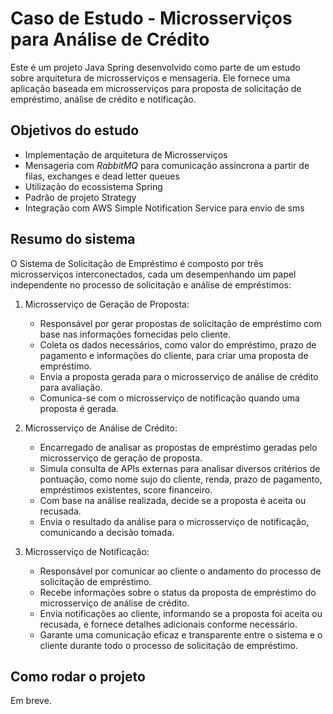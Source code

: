 # Caso de Estudo - Microsserviços para Análise de Crédito 

Este é um projeto Java Spring desenvolvido como parte de um estudo sobre arquitetura de microsserviços e mensageria. Ele fornece uma aplicação baseada em microsserviços para proposta de solicitação de empréstimo, análise de crédito 
e notificação.

## Objetivos do estudo

- Implementação de arquitetura de Microsserviços</br>
- Mensageria com *RabbitMQ* para comunicação assíncrona a partir de filas, exchanges e dead letter queues</br>
- Utilização do ecossistema Spring</br>
- Padrão de projeto Strategy</br>
- Integração com AWS Simple Notification Service para envio de sms</br>

## Resumo do sistema

O Sistema de Solicitação de Empréstimo é composto por três microsserviços interconectados, cada um desempenhando um papel independente no processo de solicitação e análise de empréstimos:

1. Microsserviço de Geração de Proposta:
    - Responsável por gerar propostas de solicitação de empréstimo com base nas informações fornecidas pelo cliente.
    - Coleta os dados necessários, como valor do empréstimo, prazo de pagamento e informações do cliente, para criar uma proposta de empréstimo.
    - Envia a proposta gerada para o microsserviço de análise de crédito para avaliação.
    - Comunica-se com o microsserviço de notificação quando uma proposta é gerada.

2. Microsserviço de Análise de Crédito:
    - Encarregado de analisar as propostas de empréstimo geradas pelo microsserviço de geração de proposta.
    - Simula consulta de APIs externas para analisar diversos critérios de pontuação, como nome sujo do cliente, renda, prazo de pagamento, empréstimos existentes, score financeiro.
    - Com base na análise realizada, decide se a proposta é aceita ou recusada.
    - Envia o resultado da análise para o microsserviço de notificação, comunicando a decisão tomada.

3. Microsserviço de Notificação:
    - Responsável por comunicar ao cliente o andamento do processo de solicitação de empréstimo.
    - Recebe informações sobre o status da proposta de empréstimo do microsserviço de análise de crédito.
    - Envia notificações ao cliente, informando se a proposta foi aceita ou recusada, e fornece detalhes adicionais conforme necessário.
    - Garante uma comunicação eficaz e transparente entre o sistema e o cliente durante todo o processo de solicitação de empréstimo.

## Como rodar o projeto

Em breve.
